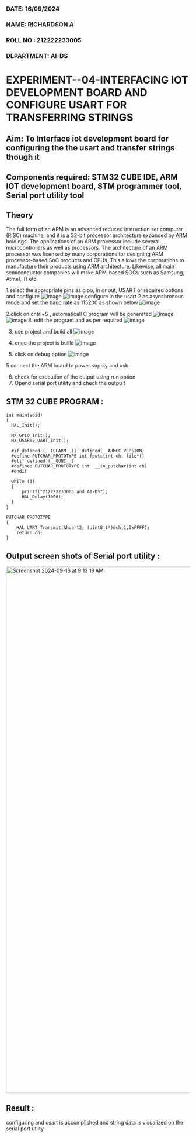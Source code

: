 
###  DATE: 16/09/2024

###  NAME: RICHARDSON A
###  ROLL NO : 212222233005
###  DEPARTMENT: AI-DS  

# EXPERIMENT--04-INTERFACING IOT DEVELOPMENT BOARD AND CONFIGURE USART FOR TRANSFERRING STRINGS 
## Aim: To Interface iot development board for configuring the the usart and transfer strings though it 
## Components required: STM32 CUBE IDE, ARM IOT development board,  STM programmer tool, Serial port utility tool 
## Theory 
The full form of an ARM is an advanced reduced instruction set computer (RISC) machine, and it is a 32-bit processor architecture expanded by ARM holdings. The applications of an ARM processor include several microcontrollers as well as processors. The architecture of an ARM processor was licensed by many corporations for designing ARM processor-based SoC products and CPUs. This allows the corporations to manufacture their products using ARM architecture. Likewise, all main semiconductor companies will make ARM-based SOCs such as Samsung, Atmel, TI etc.


1.select the appropriate pins as gipo, in or out, USART or required options and configure 
![image](https://user-images.githubusercontent.com/36288975/226189403-f7179f1a-3eae-4637-826b-ab4ec35ba1e1.png)
![image](https://user-images.githubusercontent.com/36288975/226189425-2b2414ce-49b3-4b61-a260-c658cb2e4152.png)
configure in the usart 2 as asynchronous mode and set the baud rate as 115200 as shown below 
![image](https://user-images.githubusercontent.com/36288975/234776631-d6a84ef4-904c-4eac-98ed-ab6253e9379c.png)

  
2.click on cntrl+S , automaticall C program will be generated 
![image](https://user-images.githubusercontent.com/36288975/226189443-8b43451d-0b14-47e4-a20b-cc09c6ad8458.png)
![image](https://user-images.githubusercontent.com/36288975/226189450-85ffa969-2ffb-4788-81e5-72d60fdda0f1.png)
8. edit the program and as per required 
![image](https://user-images.githubusercontent.com/36288975/226189461-a573e62f-a109-4631-a250-a20925758fe0.png)

3. use project and build all 
![image](https://user-images.githubusercontent.com/36288975/226189554-3f7101ac-3f41-48fc-abc7-480bd6218dec.png)
10. once the project is bulild 
![image](https://user-images.githubusercontent.com/36288975/226189577-c61cc1eb-3990-4968-8aa6-aefffc766b70.png)

4. click on debug option 
![image](https://user-images.githubusercontent.com/36288975/226189625-37daa9a3-62e9-42b5-a5ce-2ac63345905b.png)

5 connect the  ARM board to power supply and usb 


6. check for execution of the output using run option
7. Opend serial port utility and check the outpu t



## STM 32 CUBE PROGRAM :
```
int main(void)
{
  HAL_Init();

  MX_GPIO_Init();
  MX_USART2_UART_Init();
  
  #if defined (__ICCARM__)|| defined(__ARMCC_VERSION)
  #define PUTCHAR_PROTOTYPE int fputc(int ch, file*f)
  #elif defined (__GUNC__)
  #defined PUTCHAR_PROTOTYPE int  __io_putchar(int ch)
  #endif
 
  while (1)
  {
	  printf("212222233005 and AI-DS");
	  HAL_Delay(1000);   
  }  
}

PUTCHAR_PROTOTYPE
{
	HAL_UART_Transmit(&huart2, (uint8_t*)&ch,1,0xFFFF);
	return ch;
}

```


## Output screen shots of Serial port utility   :
 
 <img width="1439" alt="Screenshot 2024-09-16 at 9 13 19 AM" src="https://github.com/user-attachments/assets/6c92cebb-ba44-43ff-904f-38985a9fc32a">

 
 
## Result :
configuring and usart is accomplished and string data is visualized on the serial port utilty
